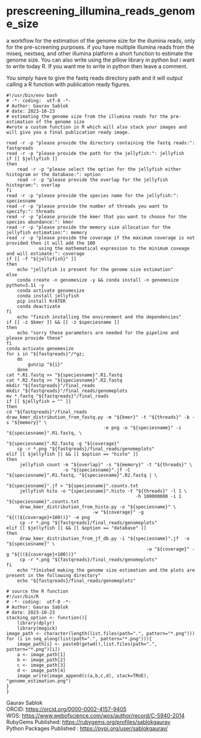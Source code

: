 # prescreening_illumina_reads_genome_size
a workflow for the estimation of the genome size for the illumina reads, only for the pre-screening purposes. if you have multiple illumina reads from the miseq, nextseq, and other illumina platform a short function to estimate the genome size. You can also write using the pillow library in python but i want to write today R. If you want me to write in python then leave a comment. 

You simply have to give the fastq reads directory path and it will output calling a R function with publication ready figures.

```
#!/usr/bin/env bash
# -*- coding:  utf-8 -*-
# Author: Gaurav Sablok
# date: 2023-10-23
# estimating the genome size from the illumina reads for the pre-estimation of the genome size
#wrote a custom function in R which will also stack your images and will give you a final publication ready image.

read -r -p "please provide the directory containing the fastq reads:": fastqreads
read -r -p "please provide the path for the jellyfish:": jellyfish
if [[ $jellyfish ]]
then
    read -r -p "please select the option for the jellyfish either histogram or the database:": option
    read -r -p "please provide the overlap for the jellyfish histogram:": overlap
fi
read -r -p "please provide the species name for the jellyfish:": speciesname
read -r -p "please provide the number of threads you want to specify:": threads
read -r -p "please provide the kmer that you want to choose for the species abundance:": kmer
read -r -p "please provide the memory size allocation for the jellyfish estimation:": memory
read -r -p "please provide the coverage if the maximum coverage is not provided then it will add the 100
            using the mathematical expression to the minimum coveage and will estimate:": coverage
if [[ -f "${jellyfish}" ]]
then
    echo "jellyfish is present for the genome size estimation"
else
    conda create -n genomesize -y && conda install -n genomesize python=3.11 -y
    conda activate genomesize
    conda install jellyfish
    pip install KrATER
    conda deactivate
fi 
    echo "finish installing the environment and the dependencies"
if [[ -z $kmer ]] && [[ -z $speciesname ]]
then 
    echo "sorry these parameters are needed for the pipeline and please provide these"
fi
conda activate genomesize
for i in "${fastqreads}"/*gz; 
    do 
        gunzip "${i}"
    done
cat *.R1.fastq >> "${speciesname}".R1.fastq
cat *.R2.fastq >> "${speciesname}".R2.fastq
mkdir "${fastqreads}"/final_reads
mkdir "${fastqreads}"/final_reads/genomeplots
mv *.fastq "${fastqreads}"/final_reads
if [[ $jellyfish = "" ]]
then
cd "${fastqreads}"/final_reads
draw_kmer_distribution_from_fastq.py -m "${kmer}" -t "${threads}" -b -s "${memory}" \
                                    -e png -o "${speciesname}" -i "${speciesname}".R1.fastq, \
                                                            "${speciesname}".R2.fastq -g "${coverage}"
    cp -r *.png "${fastqreads}/final_reads/genomeplots"
elif [[ $jellyfish ]] && [[ $option == "histo" ]]
then
     jellyfish count -m "${overlap}" -s "${memory}" -t "${threads}" \
                     -o "${speciesname}".jf -C "${speciesname}".R1.fastq, "${speciesname}".R2.fastq | \
                                                            "${speciesname}".jf > "${speciesname}".counts.txt
     jellyfish hito -o "{speciesname}".histo -t "${threads}" -l 1 \
                                                -h 100000000 -i 1 "${speciesname}".counts.txt
     draw_kmer_distribution_from_histo.py -o "${speciesname}" \
                                -w "${coverage}" -g "${((${coverage}+100))}" -e png
     cp -r *.png "${fastqreads}/final_reads/genomeplots"
elif [[ $jellyfish ]] && [[ $option == "database" ]]
then
     draw_kmer_distribution_from_jf_db.py -i "${speciesname}".jf  -o "${speciesname}" \
                                                    -w "${coverage}" -g "${((${coverage}+100))}"
     cp -r *.png "${fastqreads}/final_reads/genomeplots"
fi 
    echo "finished making the genome size estimation and the plots are present in the following directory"
    echo "${fastqreads}/final_reads/genomeplots"

# source the R function
#!/usr/bin/R
# -*- coding:  utf-8 -*-
# Author: Gaurav Sablok
# date: 2023-10-23
stacking_option <- function(){
    library(dplyr)
    library(magick)
image_path <- character(length(list.files(path=".", pattern="*.png")))
for (i in seq_along(list(path=".", pattern="*.png"))){
    image_path[i] <- paste0(getwd(),list.files(path=".", pattern="*.png")[i])
    a <- image_path[1]
    b <- image_path[2]
    c <- image_path[3]
    d <- image_path[4]
    image_write(image_append(c(a,b,c,d), stack=TRUE), "genome_estimation.png")
}
}
```

Gaurav Sablok \
ORCID: https://orcid.org/0000-0002-4157-9405 \
WOS: https://www.webofscience.com/wos/author/record/C-5940-2014 \
RubyGems Published: https://rubygems.org/profiles/sablokgaurav \
Python Packages Published : https://pypi.org/user/sablokgaurav/
